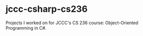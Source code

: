 jccc-csharp-cs236
=================

Projects I worked on for JCCC's CS 236 course: Object-Oriented Programming in C#.
